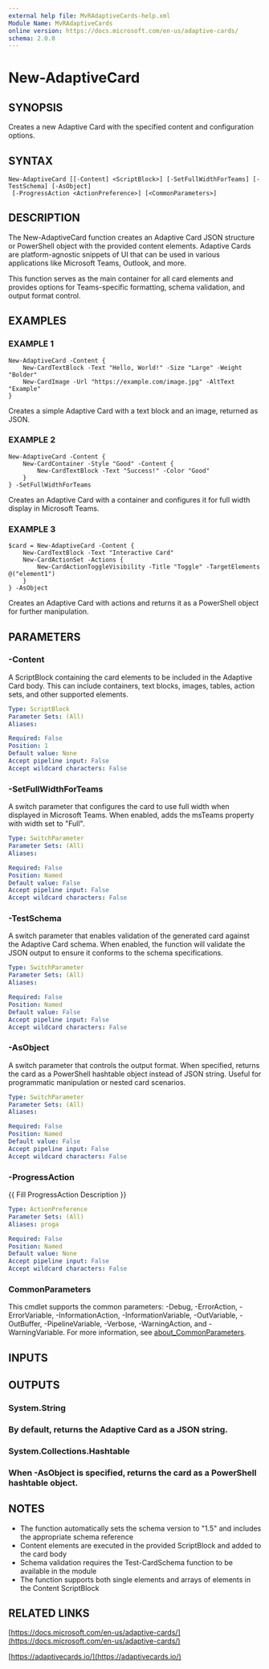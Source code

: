 ```yaml
---
external help file: MvRAdaptiveCards-help.xml
Module Name: MvRAdaptiveCards
online version: https://docs.microsoft.com/en-us/adaptive-cards/
schema: 2.0.0
---
```


# New-AdaptiveCard

## SYNOPSIS
Creates a new Adaptive Card with the specified content and configuration options.

## SYNTAX

```
New-AdaptiveCard [[-Content] <ScriptBlock>] [-SetFullWidthForTeams] [-TestSchema] [-AsObject]
 [-ProgressAction <ActionPreference>] [<CommonParameters>]
```

## DESCRIPTION
The New-AdaptiveCard function creates an Adaptive Card JSON structure or PowerShell object with the provided content elements. 
Adaptive Cards are platform-agnostic snippets of UI that can be used in various applications like Microsoft Teams, Outlook, and more.

This function serves as the main container for all card elements and provides options for Teams-specific formatting,
schema validation, and output format control.

## EXAMPLES

### EXAMPLE 1
```
New-AdaptiveCard -Content {
    New-CardTextBlock -Text "Hello, World!" -Size "Large" -Weight "Bolder"
    New-CardImage -Url "https://example.com/image.jpg" -AltText "Example"
}
```

Creates a simple Adaptive Card with a text block and an image, returned as JSON.

### EXAMPLE 2
```
New-AdaptiveCard -Content {
    New-CardContainer -Style "Good" -Content {
        New-CardTextBlock -Text "Success!" -Color "Good"
    }
} -SetFullWidthForTeams
```

Creates an Adaptive Card with a container and configures it for full width display in Microsoft Teams.

### EXAMPLE 3
```
$card = New-AdaptiveCard -Content {
    New-CardTextBlock -Text "Interactive Card"
    New-CardActionSet -Actions {
        New-CardActionToggleVisibility -Title "Toggle" -TargetElements @("element1")
    }
} -AsObject
```

Creates an Adaptive Card with actions and returns it as a PowerShell object for further manipulation.

## PARAMETERS

### -Content
A ScriptBlock containing the card elements to be included in the Adaptive Card body. 
This can include containers, text blocks, images, tables, action sets, and other supported elements.

```yaml
Type: ScriptBlock
Parameter Sets: (All)
Aliases:

Required: False
Position: 1
Default value: None
Accept pipeline input: False
Accept wildcard characters: False
```

### -SetFullWidthForTeams
A switch parameter that configures the card to use full width when displayed in Microsoft Teams.
When enabled, adds the msTeams property with width set to "Full".

```yaml
Type: SwitchParameter
Parameter Sets: (All)
Aliases:

Required: False
Position: Named
Default value: False
Accept pipeline input: False
Accept wildcard characters: False
```

### -TestSchema
A switch parameter that enables validation of the generated card against the Adaptive Card schema.
When enabled, the function will validate the JSON output to ensure it conforms to the schema specifications.

```yaml
Type: SwitchParameter
Parameter Sets: (All)
Aliases:

Required: False
Position: Named
Default value: False
Accept pipeline input: False
Accept wildcard characters: False
```

### -AsObject
A switch parameter that controls the output format.
When specified, returns the card as a PowerShell hashtable object
instead of JSON string.
Useful for programmatic manipulation or nested card scenarios.

```yaml
Type: SwitchParameter
Parameter Sets: (All)
Aliases:

Required: False
Position: Named
Default value: False
Accept pipeline input: False
Accept wildcard characters: False
```

### -ProgressAction
{{ Fill ProgressAction Description }}

```yaml
Type: ActionPreference
Parameter Sets: (All)
Aliases: proga

Required: False
Position: Named
Default value: None
Accept pipeline input: False
Accept wildcard characters: False
```

### CommonParameters
This cmdlet supports the common parameters: -Debug, -ErrorAction, -ErrorVariable, -InformationAction, -InformationVariable, -OutVariable, -OutBuffer, -PipelineVariable, -Verbose, -WarningAction, and -WarningVariable. For more information, see [about_CommonParameters](http://go.microsoft.com/fwlink/?LinkID=113216).

## INPUTS

## OUTPUTS

### System.String
### By default, returns the Adaptive Card as a JSON string.
### System.Collections.Hashtable
### When -AsObject is specified, returns the card as a PowerShell hashtable object.
## NOTES
- The function automatically sets the schema version to "1.5" and includes the appropriate schema reference
- Content elements are executed in the provided ScriptBlock and added to the card body
- Schema validation requires the Test-CardSchema function to be available in the module
- The function supports both single elements and arrays of elements in the Content ScriptBlock

## RELATED LINKS

[https://docs.microsoft.com/en-us/adaptive-cards/](https://docs.microsoft.com/en-us/adaptive-cards/)

[https://adaptivecards.io/](https://adaptivecards.io/)

